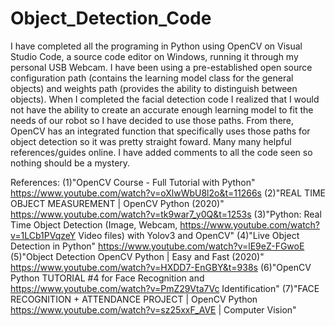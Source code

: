 # Object_Detection_Code
I have completed all the programing in Python using OpenCV on Visual Studio Code, a source code 
editor on Windows, running it through my personal USB Webcam. 
I have been using a pre-established open source configuration path (contains the learning 
model class for the general objects) and weights path (provides the ability to distinguish 
between objects). 
When I completed the facial detection code I realized that I would not have 
the ability to create an accurate enough learning model to fit the needs of our robot so I have 
decided to use those paths. From there, OpenCV has an integrated function that specifically uses 
those paths for object detection so it was pretty straight foward. Many many helpful references/guides online.
I have added comments to all the code seen so nothing should be a mystery. 

References: 
(1)"OpenCV Course - Full Tutorial with Python"               https://www.youtube.com/watch?v=oXlwWbU8l2o&t=11266s
(2)"REAL TIME OBJECT MEASUREMENT | OpenCV Python (2020)"     https://www.youtube.com/watch?v=tk9war7_y0Q&t=1253s
(3)"Python: Real Time Object Detection (Image, Webcam,       https://www.youtube.com/watch?v=1LCb1PVqzeY
    Video files) with Yolov3 and OpenCV"
(4)"Live Object Detection in Python"                         https://www.youtube.com/watch?v=lE9eZ-FGwoE
(5)"Object Detection OpenCV Python | Easy and Fast (2020)"   https://www.youtube.com/watch?v=HXDD7-EnGBY&t=938s
(6)"OpenCV Python TUTORIAL #4 for Face Recognition and       https://www.youtube.com/watch?v=PmZ29Vta7Vc
    Identification"
(7)"FACE RECOGNITION + ATTENDANCE PROJECT | OpenCV Python    https://www.youtube.com/watch?v=sz25xxF_AVE
    | Computer Vision" 
